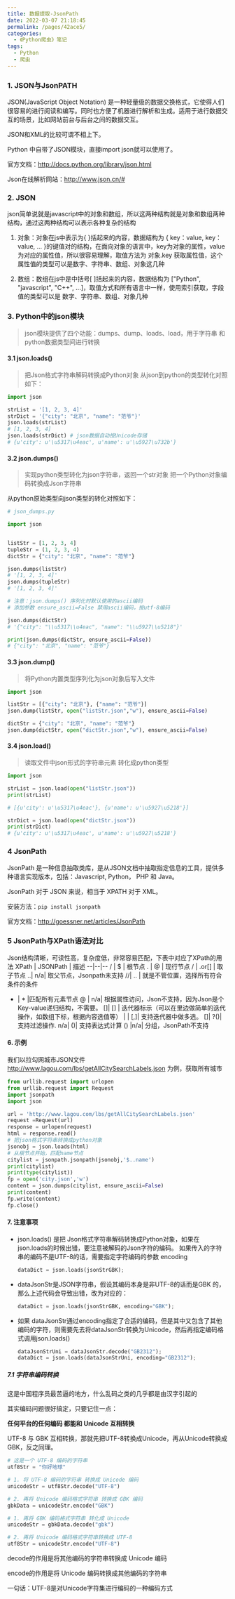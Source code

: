 ```yaml
---
title: 数据提取-JsonPath
date: 2022-03-07 21:18:45
permalink: /pages/42ace5/
categories:
  - 《Python爬虫》笔记
tags:
  - Python
  - 爬虫
---
```


### 1. JSON与JsonPATH

JSON(JavaScript Object Notation) 是一种轻量级的数据交换格式，它使得人们很容易的进行阅读和编写。同时也方便了机器进行解析和生成。适用于进行数据交互的场景，比如网站前台与后台之间的数据交互。

JSON和XML的比较可谓不相上下。

Python 中自带了JSON模块，直接import json就可以使用了。

官方文档：http://docs.python.org/library/json.html

Json在线解析网站：http://www.json.cn/#

### 2. JSON
json简单说就是javascript中的对象和数组，所以这两种结构就是对象和数组两种结构，通过这两种结构可以表示各种复杂的结构

1. 对象：对象在js中表示为{ }括起来的内容，数据结构为 { key：value, key：value, ... }的键值对的结构，在面向对象的语言中，key为对象的属性，value为对应的属性值，所以很容易理解，取值方法为 对象.key 获取属性值，这个属性值的类型可以是数字、字符串、数组、对象这几种

2. 数组：数组在js中是中括号[ ]括起来的内容，数据结构为 ["Python", "javascript", "C++", ...]，取值方式和所有语言中一样，使用索引获取，字段值的类型可以是 数字、字符串、数组、对象几种

### 3. Python中的json模块
> json模块提供了四个功能：dumps、dump、loads、load，用于字符串 和 python数据类型间进行转换

#### 3.1 json.loads()
> 把Json格式字符串解码转换成Python对象 从json到python的类型转化对照如下：

```python
import json

strList = '[1, 2, 3, 4]'
strDict = '{"city": "北京", "name": "范爷"}'
json.loads(strList) 
# [1, 2, 3, 4]
json.loads(strDict) # json数据自动按Unicode存储
# {u'city': u'\u5317\u4eac', u'name': u'\u5927\u732b'}
```

#### 3.2 json.dumps()

> 实现python类型转化为json字符串，返回一个str对象 把一个Python对象编码转换成Json字符串

从python原始类型向json类型的转化对照如下：
```python
# json_dumps.py

import json


listStr = [1, 2, 3, 4]
tupleStr = (1, 2, 3, 4)
dictStr = {"city": "北京", "name": "范爷"}

json.dumps(listStr)
# '[1, 2, 3, 4]'
json.dumps(tupleStr)
# '[1, 2, 3, 4]'

# 注意：json.dumps() 序列化时默认使用的ascii编码
# 添加参数 ensure_ascii=False 禁用ascii编码，按utf-8编码

json.dumps(dictStr) 
# '{"city": "\\u5317\\u4eac", "name": "\\u5927\\u5218"}'

print(json.dumps(dictStr, ensure_ascii=False))
# {"city": "北京", "name": "范爷"}

```

#### 3.3 json.dump()

> 将Python内置类型序列化为json对象后写入文件
```python
import json

listStr = [{"city": "北京"}, {"name": "范爷"}]
json.dump(listStr, open("listStr.json","w"), ensure_ascii=False)

dictStr = {"city": "北京", "name": "范爷"}
json.dump(dictStr, open("dictStr.json","w"), ensure_ascii=False)
```
#### 3.4 json.load()
> 读取文件中json形式的字符串元素 转化成python类型
```python
import json

strList = json.load(open("listStr.json"))
print(strList)

# [{u'city': u'\u5317\u4eac'}, {u'name': u'\u5927\u5218'}]

strDict = json.load(open("dictStr.json"))
print(strDict)
# {u'city': u'\u5317\u4eac', u'name': u'\u5927\u5218'}
```

### 4 JsonPath
JsonPath 是一种信息抽取类库，是从JSON文档中抽取指定信息的工具，提供多种语言实现版本，包括：Javascript, Python， PHP 和 Java。

JsonPath 对于 JSON 来说，相当于 XPATH 对于 XML。

安装方法：`pip install jsonpath`

官方文档：http://goessner.net/articles/JsonPath

### 5 JsonPath与XPath语法对比
Json结构清晰，可读性高，复杂度低，非常容易匹配，下表中对应了XPath的用法
XPath | JSONPath | 描述
--|--|--
/ |	$ | 根节点
. |	@ | 现行节点
/ |	.or[] |	取子节点
..| n/a| 	取父节点，Jsonpath未支持
//| .. |	就是不管位置，选择所有符合条件的条件
* |	* |匹配所有元素节点
@ |	n/a| 	根据属性访问，Json不支持，因为Json是个Key-value递归结构，不需要。
[]| [] |	迭代器标示（可以在里边做简单的迭代操作，如数组下标，根据内容选值等）
| |	[,]| 	支持迭代器中做多选。
[]| ?()| 	支持过滤操作.
n/a| ()| 	支持表达式计算
() |n/a| 	分组，JsonPath不支持

#### 6. 示例
我们以拉勾网城市JSON文件 http://www.lagou.com/lbs/getAllCitySearchLabels.json 为例，获取所有城市
```python
from urllib.request import urlopen
from urllib.request import Request
import jsonpath
import json

url = 'http://www.lagou.com/lbs/getAllCitySearchLabels.json'
request =Request(url)
response = urlopen(request)
html = response.read()
# 把json格式字符串转换成python对象
jsonobj = json.loads(html)
# 从根节点开始，匹配name节点
citylist = jsonpath.jsonpath(jsonobj,'$..name')
print(citylist)
print(type(citylist))
fp = open('city.json','w')
content = json.dumps(citylist, ensure_ascii=False)
print(content)
fp.write(content)
fp.close()
```

#### 7. 注意事项

-  json.loads() 是把 Json格式字符串解码转换成Python对象，如果在json.loads的时候出错，要注意被解码的Json字符的编码。
   如果传入的字符串的编码不是UTF-8的话，需要指定字符编码的参数 encoding
   
    ```python
    dataDict = json.loads(jsonStrGBK);
    ```
- dataJsonStr是JSON字符串，假设其编码本身是非UTF-8的话而是GBK 的，那么上述代码会导致出错，改为对应的：

     ```python
     dataDict = json.loads(jsonStrGBK, encoding="GBK");
     ```

- 如果 dataJsonStr通过encoding指定了合适的编码，但是其中又包含了其他编码的字符，则需要先去将dataJsonStr转换为Unicode，然后再指定编码格式调用json.loads()
    ```python
    dataJsonStrUni = dataJsonStr.decode("GB2312"); 
    dataDict = json.loads(dataJsonStrUni, encoding="GB2312");
    ```

##### 7.1 字符串编码转换

这是中国程序员最苦逼的地方，什么乱码之类的几乎都是由汉字引起的

其实编码问题很好搞定，只要记住一点：

**任何平台的任何编码 都能和 Unicode 互相转换**

UTF-8 与 GBK 互相转换，那就先把UTF-8转换成Unicode，再从Unicode转换成GBK，反之同理。



``` python
# 这是一个 UTF-8 编码的字符串
utf8Str = "你好地球"

# 1. 将 UTF-8 编码的字符串 转换成 Unicode 编码
unicodeStr = utf8Str.decode("UTF-8")

# 2. 再将 Unicode 编码格式字符串 转换成 GBK 编码
gbkData = unicodeStr.encode("GBK")

# 1. 再将 GBK 编码格式字符串 转化成 Unicode
unicodeStr = gbkData.decode("gbk")

# 2. 再将 Unicode 编码格式字符串转换成 UTF-8
utf8Str = unicodeStr.encode("UTF-8")
```
decode的作用是将其他编码的字符串转换成 Unicode 编码

encode的作用是将 Unicode 编码转换成其他编码的字符串

一句话：UTF-8是对Unicode字符集进行编码的一种编码方式
